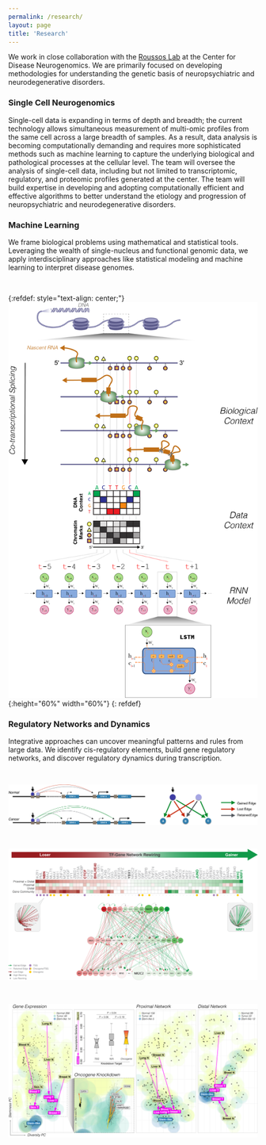 ```yaml
---
permalink: /research/
layout: page
title: 'Research'
---
```


We work in close collaboration with the [Roussos Lab](http://labs.icahn.mssm.edu/roussos-lab/) at the Center for Disease Neurogenomics. We are primarily focused on developing methodologies for understanding the genetic basis of neuropsychiatric and neurodegenerative disorders.

### Single Cell Neurogenomics
Single-cell data is expanding in terms of depth and breadth; the current technology allows simultaneous measurement of multi-omic profiles from the same cell across a large breadth of samples. As a result, data analysis is becoming computationally demanding and requires more sophisticated methods such as machine learning to capture the underlying biological and pathological processes at the cellular level. The team will oversee the analysis of single-cell data, including but not limited to transcriptomic, regulatory, and proteomic profiles generated at the center. The team will build expertise in developing and adopting computationally efficient and effective algorithms to better understand the etiology and progression of neuropsychiatric and neurodegenerative disorders.

### Machine Learning

We frame biological problems using mathematical and statistical tools. Leveraging the wealth of single-nucleus and functional genomic data, we apply interdisciplinary approaches like statistical modeling and machine learning to interpret disease genomes.

<br>

{:refdef: style="text-align: center;"}
![ESPRNN Overview](/images/ESPRNN_overview.png){:height="60%" width="60%"}
{: refdef}

### Regulatory Networks and Dynamics

Integrative approaches can uncover meaningful patterns and rules from large data. We identify cis-regulatory elements, build gene regulatory networks, and discover regulatory dynamics during transcription.

<br>

![Rewiring Schematic](/images/rewiring_schematic.png)

<br>

![Rewiring Highlight](/images/rewiring_highlight.png)

<br>

![Cellspace Highlight](/images/cellspace_overview.png)

<br>
